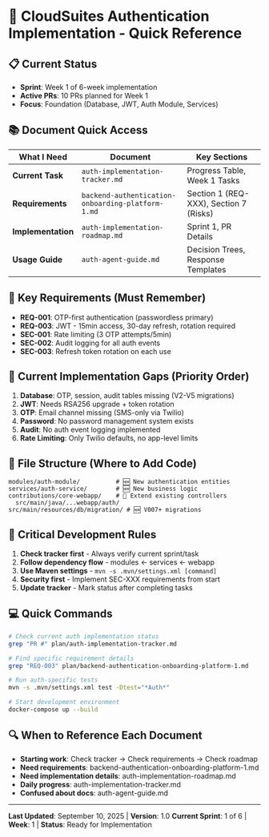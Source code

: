 # 🚀 CloudSuites Authentication Implementation - Quick Reference

## 📋 Current Status
- **Sprint**: Week 1 of 6-week implementation
- **Active PRs**: 10 PRs planned for Week 1
- **Focus**: Foundation (Database, JWT, Auth Module, Services)

## 📚 Document Quick Access

| What I Need | Document | Key Sections |
|-------------|----------|--------------|
| **Current Task** | `auth-implementation-tracker.md` | Progress Table, Week 1 Tasks |
| **Requirements** | `backend-authentication-onboarding-platform-1.md` | Section 1 (REQ-XXX), Section 7 (Risks) |
| **Implementation** | `auth-implementation-roadmap.md` | Sprint 1, PR Details |
| **Usage Guide** | `auth-agent-guide.md` | Decision Trees, Response Templates |

## 🎯 Key Requirements (Must Remember)
- **REQ-001**: OTP-first authentication (passwordless primary)
- **REQ-003**: JWT - 15min access, 30-day refresh, rotation required
- **SEC-001**: Rate limiting (3 OTP attempts/5min)
- **SEC-002**: Audit logging for all auth events
- **SEC-003**: Refresh token rotation on each use

## 🔧 Current Implementation Gaps (Priority Order)

1. **Database**: OTP, session, audit tables missing (V2-V5 migrations)
2. **JWT**: Needs RSA256 upgrade + token rotation
3. **OTP**: Email channel missing (SMS-only via Twilio)
4. **Password**: No password management system exists
5. **Audit**: No auth event logging implemented
6. **Rate Limiting**: Only Twilio defaults, no app-level limits

## 📁 File Structure (Where to Add Code)
```
modules/auth-module/          # 🆕 New authentication entities
services/auth-service/        # 🆕 New business logic
contributions/core-webapp/    # 🔄 Extend existing controllers
  src/main/java/...webapp/auth/
src/main/resources/db/migration/ # 🆕 V007+ migrations
```

## 🚨 Critical Development Rules
1. **Check tracker first** - Always verify current sprint/task
2. **Follow dependency flow** - modules ← services ← webapp
3. **Use Maven settings** - `mvn -s .mvn/settings.xml [command]`
4. **Security first** - Implement SEC-XXX requirements from start
5. **Update tracker** - Mark status after completing tasks

## 💻 Quick Commands
```bash
# Check current auth implementation status
grep "PR #" plan/auth-implementation-tracker.md

# Find specific requirement details  
grep "REQ-003" plan/backend-authentication-onboarding-platform-1.md

# Run auth-specific tests
mvn -s .mvn/settings.xml test -Dtest="*Auth*"

# Start development environment
docker-compose up --build
```

## 🔍 When to Reference Each Document
- **Starting work**: Check tracker → Check requirements → Check roadmap
- **Need requirements**: backend-authentication-onboarding-platform-1.md
- **Need implementation details**: auth-implementation-roadmap.md  
- **Daily progress**: auth-implementation-tracker.md
- **Confused about docs**: auth-agent-guide.md

---
**Last Updated**: September 10, 2025 | **Version**: 1.0
**Current Sprint**: 1 of 6 | **Week**: 1 | **Status**: Ready for Implementation
